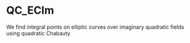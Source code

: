 # QC_ECIm
 We find integral points on elliptic curves over imaginary quadratic fields using quadratic Chabauty
